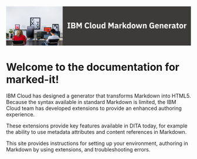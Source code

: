 ![marked-it leadspace](marked-it.png ":no-zoom")
# Welcome to the documentation for marked-it!

IBM Cloud has designed a generator that transforms Markdown into HTML5. Because the syntax available in standard Markdown is limited, the IBM Cloud team has developed extensions to provide an enhanced authoring experience.

These extensions provide key features available in DITA today, for example the ability to use metadata attributes and content references in Markdown.

This site provides instructions for setting up your environment, authoring in Markdown by using extensions, and troubleshooting errors.
